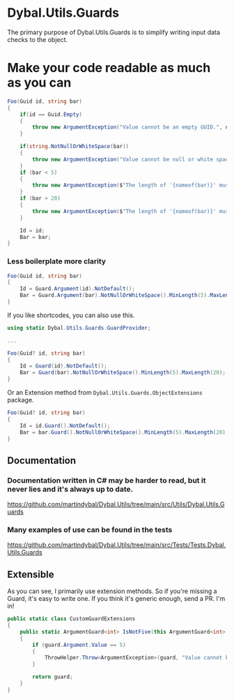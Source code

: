 ﻿# Dybal.Utils.Guards
The primary purpose of Dybal.Utils.Guards is to simplify writing input data checks to the object.

# Make your code readable as much as you can
```C#
Foo(Guid id, string bar)
{
    if(id == Guid.Empty)
    {
        throw new ArgumentException("Value cannot be an empty GUID.", nameof(id));
    }

    if(string.NotNullOrWhiteSpace(bar))
    {
        throw new ArgumentException("Value cannot be null or white space string.", nameof(bar));
    }
    if (bar < 5)
    {
        throw new ArgumentException($"The length of '{nameof(bar)}' must be 5 characters or more. Parameter {bar.Length} has characters.", nameof(bar));
    }
    if (bar > 20)
    {
        throw new ArgumentException($"The length of '{nameof(bar)}' must be 20 characters or fewer. Parameter {bar.Length} has characters.", nameof(bar));
    }

    Id = id;
    Bar = bar;
}
```

### Less boilerplate more clarity
```C#
Foo(Guid id, string bar)
{
    Id = Guard.Argument(id).NotDefault();
    Bar = Guard.Argument(bar).NotNullOrWhiteSpace().MinLength(5).MaxLength(20);
}
```

If you like shortcodes, you can also use this.
```C#
using static Dybal.Utils.Guards.GuardProvider;

...

Foo(Guid? id, string bar)
{
    Id = Guard(id).NotDefault();
    Bar = Guard(bar).NotNullOrWhiteSpace().MinLength(5).MaxLength(20);
}
```

Or an Extension method from `Dybal.Utils.Guards.ObjectExtensions` package.
```C#
Foo(Guid? id, string bar)
{
    Id = id.Guard().NotDefault();
    Bar = bar.Guard().NotNullOrWhiteSpace().MinLength(5).MaxLength(20);
}
```

## Documentation
### Documentation written in C# may be harder to read, but it never lies and it's always up to date.
https://github.com/martindybal/Dybal.Utils/tree/main/src/Utils/Dybal.Utils.Guards

### Many examples of use can be found in the tests
https://github.com/martindybal/Dybal.Utils/tree/main/src/Tests/Tests.Dybal.Utils.Guards

## Extensible
As you can see, I primarily use extension methods. So if you're missing a Guard, it's easy to write one. If you think it's generic enough, send a PR. I'm in!

```C#
public static class CustomGuardExtensions
{
    public static ArgumentGuard<int> IsNotFive(this ArgumentGuard<int> guard)
    {
        if (guard.Argument.Value == 5)
        {
            ThrowHelper.Throw<ArgumentException>(guard, "Value cannot be five.");
        }

        return guard;
    }
}
```